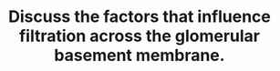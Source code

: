 ---
title: "Discuss the factors that influence filtration across the glomerular basement membrane."
entityType: SAQ
exam: PEX
college: CICM
year: 2016
sitting: A
question: 04
passRate: 38
EC_expectedDomains:
- "It was expected this answer would involve discussion about membrane structure, the unique blood vessel structure (afferent and efferent arterioles allowing a high net pressure to be maintained) and Starlings forces all influencing ultrafiltation."
EC_extraCredit:
- "Better answers included comment on mesangial cells contraction to decrease surface area ( caused by angiotensin 2)."
- "Details regarding molecular weight cut offs (> 7000 Da are not filtered freely) gained additional credit."
---